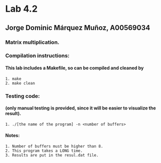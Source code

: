 # Lab 4.2
## Jorge Dominic Márquez Muñoz, A00569034

### Matrix multiplication.
### Compilation instructions:

#### This lab includes a Makefile, so can be compiled and cleaned by
	1. make
	2. make clean
### Testing code:
#### (only manual testing is provided, since it will be easier to visualize the result).
    1. ./[the name of the program] -n <number of buffers>
#### Notes:
    1. Number of buffers must be higher than 8.
    2. This program takes a LONG time.
    3. Results are put in the resul.dat file.
